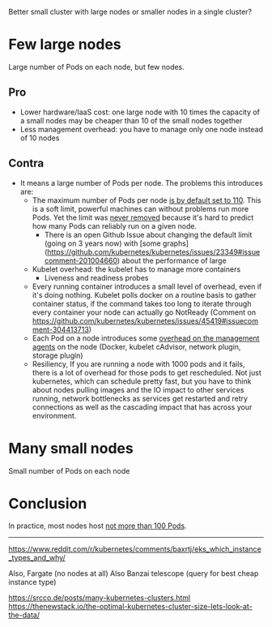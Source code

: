 Better small cluster with large nodes or smaller nodes in a single cluster?

# Few large nodes

Large number of Pods on each node, but few nodes.

## Pro

- Lower hardware/IaaS cost: one large node with 10 times the capacity of a small nodes may be cheaper than 10 of the small nodes together
- Less management overhead: you have to manage only one node instead of 10 nodes

## Contra

- It means a large number of Pods per node. The problems this introduces are:
  - The maximum number of Pods per node [is by default set to 110](https://kubernetes.io/docs/setup/best-practices/cluster-large/). This is a soft limit, powerful machines can without problems run more Pods. Yet the limit was [never removed](https://github.com/kubernetes/kubernetes/issues/23349#issuecomment-329811637) because it's hard to predict how many Pods can reliably run on a given node. 
    - There is an open Github Issue about changing the default limit (going on 3 years now) with [some graphs] (https://github.com/kubernetes/kubernetes/issues/23349#issuecomment-201004660) about the performance of large 
  - Kubelet overhead: the kubelet has to manage more containers
    - Liveness and readiness probes
  -  Every running container introduces a small level of overhead, even if it's doing nothing. Kubelet polls docker on a routine basis to gather container status, if the command takes too long to iterate through every container your node can actually go NotReady (Comment on https://github.com/kubernetes/kubernetes/issues/45419#issuecomment-304413713)
  - Each Pod on a node introduces some [overhead on the management agents](https://github.com/kubernetes/kubernetes/issues/23349#issuecomment-201084228) on the node (Docker, kubelet cAdvisor, network plugin, storage plugin)
  -  Resiliency, If you are running a node with 1000 pods and it fails, there is a lot of overhead for those pods to get rescheduled. Not just kubernetes, which can schedule pretty fast, but you have to think about nodes pulling images and the IO impact to other services running, network bottlenecks as services get restarted and retry connections as well as the cascading impact that has across your environment.

# Many small nodes

Small number of Pods on each node

# Conclusion

In practice, most nodes host [not more than 100 Pods](https://github.com/kubernetes/kubernetes/issues/23349#issuecomment-200484407).

* * *

https://www.reddit.com/r/kubernetes/comments/baxrtj/eks_which_instance_types_and_why/

Also, Fargate (no nodes at all)
Also Banzai telescope (query for best cheap instance type)

https://srcco.de/posts/many-kubernetes-clusters.html
https://thenewstack.io/the-optimal-kubernetes-cluster-size-lets-look-at-the-data/

